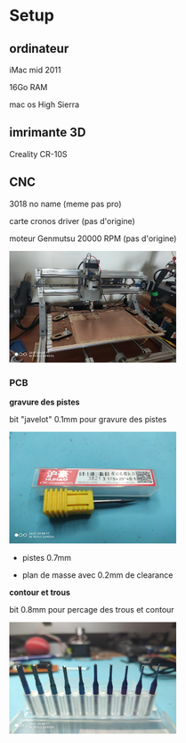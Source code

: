 # Setup

## ordinateur

iMac mid 2011

16Go RAM 

mac os High Sierra



## imrimante 3D

Creality CR-10S



## CNC

3018 no name (meme pas pro)

carte cronos driver (pas d'origine)

moteur Genmutsu 20000 RPM (pas d'origine)

<img src="/images/IMG_20210129_123342.jpg" alt="CNC 3018" title="CNC 3018" width="300" height="200" />


### PCB

**gravure des pistes**

bit "javelot" 0.1mm pour gravure des pistes

<img src="/images/IMG_20210129_123117.jpg" alt="bit javelot 0.1mm" title="bit javelot 0.1mm" width="300" height="200" />

- pistes 0.7mm

- plan de masse avec 0.2mm de clearance


**contour et trous**

bit 0.8mm pour percage des trous et contour

<img src="/images/IMG_20210129_123231.jpg" alt="bit bleu 0.1mm" title="bit 0.8mm" width="300" height="200" />



